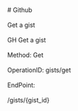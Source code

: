 <br>#     Github</br>
<br>Get a gist</br>
<br>GH Get a gist</br>
<br>Method: Get</br>
<br>OperationID: gists/get</br>
<br>EndPoint:</br>
<br>/gists/{gist_id}</br>
